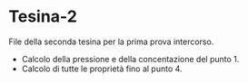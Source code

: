 # Tesina-2
File della seconda tesina per la prima prova intercorso.

- Calcolo della pressione e della concentazione del punto 1.
- Calcolo di tutte le proprietà fino al punto 4.
